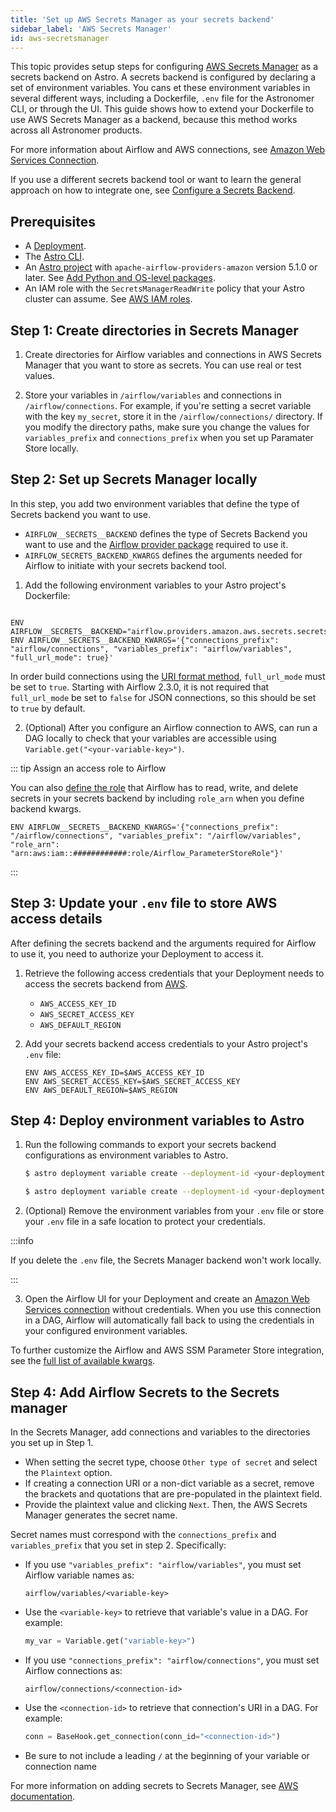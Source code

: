 ```yaml
---
title: 'Set up AWS Secrets Manager as your secrets backend'
sidebar_label: 'AWS Secrets Manager'
id: aws-secretsmanager
---
```


This topic provides setup steps for configuring [AWS Secrets Manager](https://aws.amazon.com/secrets-manager/) as a secrets backend on Astro. A secrets backend is configured by declaring a set of environment variables. You cans et these environment variables in several different ways, including a Dockerfile, `.env` file for the Astronomer CLI, or through the UI. This guide shows how to extend your Dockerfile to use AWS Secrets Manager as a backend, because this method works across all Astronomer products.

For more information about Airflow and AWS connections, see [Amazon Web Services Connection](https://airflow.apache.org/docs/apache-airflow-providers-amazon/stable/connections/aws.html).

If you use a different secrets backend tool or want to learn the general approach on how to integrate one, see [Configure a Secrets Backend](secrets-backend.md).

## Prerequisites

- A [Deployment](create-deployment.md).
- The [Astro CLI](cli/overview.md).
- An [Astro project](cli/develop-project.md#create-an-astro-project) with `apache-airflow-providers-amazon` version 5.1.0 or later. See [Add Python and OS-level packages](cli/develop-project.md#add-python-and-os-level-packages).
- An IAM role with the `SecretsManagerReadWrite` policy that your Astro cluster can assume. See [AWS IAM roles](https://docs.astronomer.io/astro/connect-aws?tab=AWS%20IAM%20roles#authorization-options).

## Step 1: Create directories in Secrets Manager

1. Create directories for Airflow variables and connections in AWS Secrets Manager that you want to store as secrets. You can use real or test values.

2. Store your variables in `/airflow/variables` and connections in `/airflow/connections`. For example, if you're setting a secret variable with the key `my_secret`, store it in the `/airflow/connections/` directory. If you modify the directory paths, make sure you change the values for `variables_prefix` and `connections_prefix` when you set up Paramater Store locally.

## Step 2: Set up Secrets Manager locally

In this step, you add two environment variables that define the type of Secrets backend you want to use.

- `AIRFLOW__SECRETS__BACKEND` defines the type of Secrets Backend you want to use and the [Airflow provider package](https://airflow.apache.org/docs/apache-airflow-providers-amazon/stable/secrets-backends/aws-secrets-manager.html#storing-and-retrieving-connections) required to use it.
- `AIRFLOW_SECRETS_BACKEND_KWARGS` defines the arguments needed for Airflow to initiate with your secrets backend tool.

1. Add the following environment variables to your Astro project's Dockerfile:


```text

ENV AIRFLOW__SECRETS__BACKEND="airflow.providers.amazon.aws.secrets.secrets_manager.SecretsManagerBackend"
ENV AIRFLOW__SECRETS__BACKEND_KWARGS='{"connections_prefix": "airflow/connections", "variables_prefix": "airflow/variables", "full_url_mode": true}'

```

In order build connections using the [URI format method](https://airflow.apache.org/docs/apache-airflow/stable/howto/connection.html#uri-format), `full_url_mode` must be set to `true`. Starting with Airflow 2.3.0, it is not required that `full_url_mode` be set to `false` for JSON connections, so this should be set to `true` by default.

2. (Optional) After you configure an Airflow connection to AWS, can run a DAG locally to check that your variables are accessible using `Variable.get("<your-variable-key>")`.

::: tip Assign an access role to Airflow

You can also [define the role](https://docs.aws.amazon.com/IAM/latest/UserGuide/id_credentials_temp_request.html#api_assumerole) that Airflow has to read, write, and delete secrets in your secrets backend by including `role_arn` when you define backend kwargs.

```text
ENV AIRFLOW__SECRETS__BACKEND_KWARGS='{"connections_prefix": "/airflow/connections", "variables_prefix": "/airflow/variables", "role_arn": "arn:aws:iam::############:role/Airflow_ParameterStoreRole"}'
```

:::

## Step 3: Update your `.env` file to store AWS access details

After defining the secrets backend and the arguments required for Airflow to use it, you need to authorize your Deployment to access it.

1. Retrieve the following access credentials that your Deployment needs to access the secrets backend from [AWS](https://docs.aws.amazon.com/IAM/latest/UserGuide/id_credentials_access-keys.html).

    - `AWS_ACCESS_KEY_ID`
    - `AWS_SECRET_ACCESS_KEY`
    - `AWS_DEFAULT_REGION`

2. Add your secrets backend access credentials to your Astro project's `.env` file:

    ```text
    ENV AWS_ACCESS_KEY_ID=$AWS_ACCESS_KEY_ID
    ENV AWS_SECRET_ACCESS_KEY=$AWS_SECRET_ACCESS_KEY
    ENV AWS_DEFAULT_REGION=$AWS_REGION
    ```

## Step 4: Deploy environment variables to Astro

1. Run the following commands to export your secrets backend configurations as environment variables to Astro.

    ```sh
    $ astro deployment variable create --deployment-id <your-deployment-id> AIRFLOW__SECRETS__BACKEND=airflow.providers.amazon.aws.secrets.secrets_manager.SecretsManagerBackend

    $ astro deployment variable create --deployment-id <your-deployment-id> AIRFLOW__SECRETS__BACKEND_KWARGS='{"connections_prefix": "airflow/connections", "variables_prefix": "airflow/variables",  "role_arn": "<your-role-arn>", "region_name": "<your-region>"}' --secret
    ```

2. (Optional) Remove the environment variables from your `.env` file or store your `.env` file in a safe location to protect your credentials.

  :::info

  If you delete the `.env` file, the Secrets Manager backend won't work locally.

  :::

3. Open the Airflow UI for your Deployment and create an [Amazon Web Services connection](https://airflow.apache.org/docs/apache-airflow-providers-amazon/stable/connections/aws.html) without credentials. When you use this connection in a DAG, Airflow will automatically fall back to using the credentials in your configured environment variables.

To further customize the Airflow and AWS SSM Parameter Store integration, see the [full list of available kwargs](https://airflow.apache.org/docs/apache-airflow-providers-amazon/stable/_api/airflow/providers/amazon/aws/secrets/systems_manager/index.html).

## Step 4: Add Airflow Secrets to the Secrets manager

In the Secrets Manager, add connections and variables to the directories you set up in Step 1.

- When setting the secret type, choose `Other type of secret` and select the `Plaintext` option.
- If creating a connection URI or a non-dict variable as a secret, remove the brackets and quotations that are pre-populated in the plaintext field.
- Provide the plaintext value and clicking `Next`. Then, the AWS Secrets Manager generates the secret name.

Secret names must correspond with the `connections_prefix` and `variables_prefix` that you set in step 2. Specifically:

- If you use `"variables_prefix": "airflow/variables"`, you must set Airflow variable names as:

    ```text
    airflow/variables/<variable-key>
    ```

- Use the `<variable-key>` to retrieve that variable's value in a DAG. For example:

    ```python
    my_var = Variable.get("variable-key>")
    ```

- If you use `"connections_prefix": "airflow/connections"`, you must set Airflow connections as:

    ```text
    airflow/connections/<connection-id>
    ```

- Use the `<connection-id>` to retrieve that connection's URI in a DAG. For example:

    ```python
    conn = BaseHook.get_connection(conn_id="<connection-id>")
    ```

- Be sure to not include a leading `/` at the beginning of your variable or connection name

For more information on adding secrets to Secrets Manager, see [AWS documentation](https://docs.aws.amazon.com/secretsmanager/latest/userguide/manage_create-basic-secret.html).